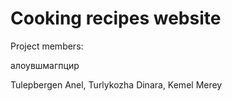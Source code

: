 # Cooking recipes website

Project members:

алоувшмагпцир

Tulepbergen Anel, Turlykozha Dinara, Kemel Merey 
